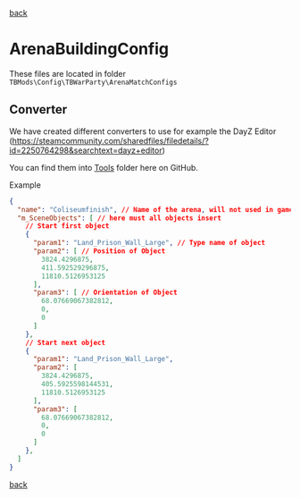 [back](Index.md)

# ArenaBuildingConfig

These files are located in folder `TBMods\Config\TBWarParty\ArenaMatchConfigs` 

## Converter

We have created different converters to use for example the DayZ Editor (https://steamcommunity.com/sharedfiles/filedetails/?id=2250764298&searchtext=dayz+editor) 

You can find them into [Tools](../Readme.md#tools) folder here on GitHub.

Example 

````json lines
{
  "name": "Coliseumfinish", // Name of the arena, will not used in game.
  "m_SceneObjects": [ // here must all objects insert
    // Start first object
    {
      "param1": "Land_Prison_Wall_Large", // Type name of object
      "param2": [ // Position of Object
        3824.4296875,
        411.592529296875,
        11810.5126953125
      ],
      "param3": [ // Orientation of Object
        68.07669067382812,
        0,
        0
      ]
    },
    // Start next object
    {
      "param1": "Land_Prison_Wall_Large",
      "param2": [
        3824.4296875,
        405.5925598144531,
        11810.5126953125
      ],
      "param3": [
        68.07669067382812,
        0,
        0
      ]
    },
  ]
}

````
[back](Index.md)